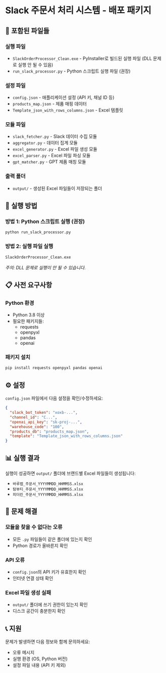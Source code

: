 # Slack 주문서 처리 시스템 - 배포 패키지

## 📁 포함된 파일들

### 실행 파일
- `SlackOrderProcessor_Clean.exe` - PyInstaller로 빌드된 실행 파일 (DLL 문제로 실행 안 될 수 있음)
- `run_slack_processor.py` - Python 스크립트 실행 파일 (권장)

### 설정 파일
- `config.json` - 애플리케이션 설정 (API 키, 채널 ID 등)
- `products_map.json` - 제품 매핑 데이터
- `Template_json_with_rows_columns.json` - Excel 템플릿

### 모듈 파일
- `slack_fetcher.py` - Slack 데이터 수집 모듈
- `aggregator.py` - 데이터 집계 모듈
- `excel_generator.py` - Excel 파일 생성 모듈
- `excel_parser.py` - Excel 파일 파싱 모듈
- `gpt_matcher.py` - GPT 제품 매칭 모듈

### 출력 폴더
- `output/` - 생성된 Excel 파일들이 저장되는 폴더

## 🚀 실행 방법

### 방법 1: Python 스크립트 실행 (권장)
```bash
python run_slack_processor.py
```

### 방법 2: 실행 파일 실행
```bash
SlackOrderProcessor_Clean.exe
```
*주의: DLL 문제로 실행이 안 될 수 있습니다.*

## 📋 사전 요구사항

### Python 환경
- Python 3.8 이상
- 필요한 패키지들:
  - requests
  - openpyxl
  - pandas
  - openai

### 패키지 설치
```bash
pip install requests openpyxl pandas openai
```

## ⚙️ 설정

`config.json` 파일에서 다음 설정을 확인/수정하세요:

```json
{
  "slack_bot_token": "xoxb-...",
  "channel_id": "C...",
  "openai_api_key": "sk-proj-...",
  "warehouse_code": "100",
  "products_db": "products_map.json",
  "template": "Template_json_with_rows_columns.json"
}
```

## 📊 실행 결과

실행이 성공하면 `output/` 폴더에 브랜드별 Excel 파일들이 생성됩니다:
- `바루랩_주문서_YYYYMMDD_HHMMSS.xlsx`
- `탐뷰티_주문서_YYYYMMDD_HHMMSS.xlsx`
- `피더린_주문서_YYYYMMDD_HHMMSS.xlsx`

## 🔧 문제 해결

### 모듈을 찾을 수 없다는 오류
- 모든 `.py` 파일들이 같은 폴더에 있는지 확인
- Python 경로가 올바른지 확인

### API 오류
- `config.json`의 API 키가 유효한지 확인
- 인터넷 연결 상태 확인

### Excel 파일 생성 실패
- `output/` 폴더에 쓰기 권한이 있는지 확인
- 디스크 공간이 충분한지 확인

## 📞 지원

문제가 발생하면 다음 정보와 함께 문의하세요:
- 오류 메시지
- 실행 환경 (OS, Python 버전)
- 설정 파일 내용 (API 키 제외)
